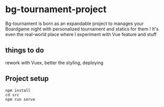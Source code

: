 # bg-tournament-project

Bg-tournament is born as an expandable project to manages your Boardgame night with personalized tournament and statics for them ! It's even the real-world place where I experiment with Vue feature and stuff

## things to do 

rework with Vuex, better the styling, deploying

## Project setup
```
npm install
cd src 
npm run serve
```

